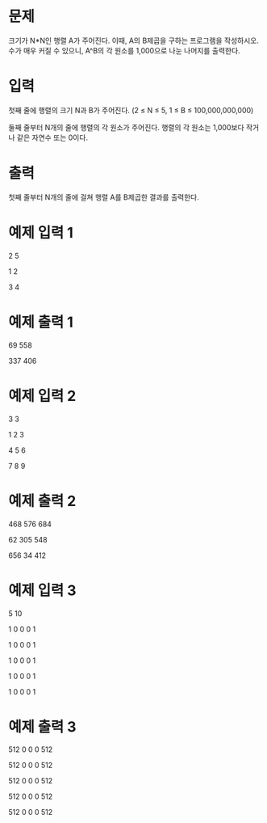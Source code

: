 # 문제

크기가 N*N인 행렬 A가 주어진다. 이때, A의 B제곱을 구하는 프로그램을 작성하시오. 수가 매우 커질 수 있으니, A^B의 각 원소를 1,000으로 나눈 나머지를 출력한다.

# 입력

첫째 줄에 행렬의 크기 N과 B가 주어진다. (2 ≤ N ≤  5, 1 ≤ B ≤ 100,000,000,000)

둘째 줄부터 N개의 줄에 행렬의 각 원소가 주어진다. 행렬의 각 원소는 1,000보다 작거나 같은 자연수 또는 0이다. 

# 출력

첫째 줄부터 N개의 줄에 걸쳐 행렬 A를 B제곱한 결과를 출력한다.

# 예제 입력 1

2 5

1 2

3 4

# 예제 출력 1

69 558

337 406

# 예제 입력 2

3 3

1 2 3

4 5 6

7 8 9

# 예제 출력 2


468 576 684

62 305 548

656 34 412

# 예제 입력 3


5 10

1 0 0 0 1

1 0 0 0 1

1 0 0 0 1

1 0 0 0 1

1 0 0 0 1

# 예제 출력 3

512 0 0 0 512

512 0 0 0 512

512 0 0 0 512

512 0 0 0 512

512 0 0 0 512